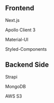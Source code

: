 
## Frontend

Next.js

Apollo Client 3

Material-UI

Styled-Components


## Backend Side

Strapi

MongoDB

AWS S3
